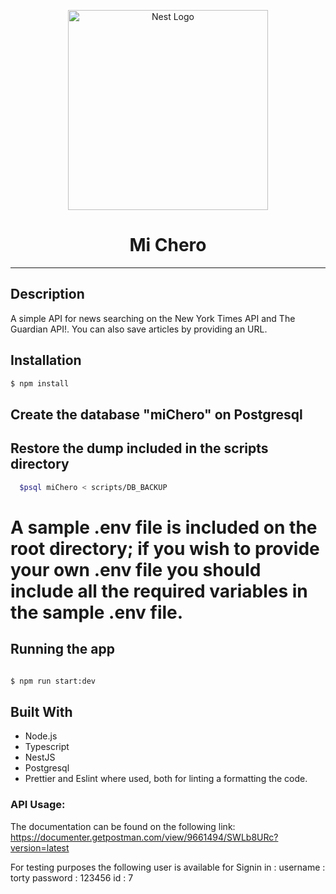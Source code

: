 <p align="center">
  <a href="http://nestjs.com/" target="blank"><img src="https://nestjs.com/img/logo_text.svg" width="320" alt="Nest Logo" /></a>
</p>

[travis-image]: https://api.travis-ci.org/nestjs/nest.svg?branch=master
[travis-url]: https://travis-ci.org/nestjs/nest
[linux-image]: https://img.shields.io/travis/nestjs/nest/master.svg?label=linux
[linux-url]: https://travis-ci.org/nestjs/nest

# <center> Mi Chero </center> 

---
  
## Description

A simple API for news searching on the New York Times API and The Guardian API!. You can also save articles by providing an URL. 

## Installation

```bash
$ npm install
```
## Create the database "miChero" on Postgresql

## Restore the dump included in the scripts directory

```bash
  $psql miChero < scripts/DB_BACKUP
```
# A sample .env file is included on the root directory; if you wish to provide your own .env file you should include all the required variables in the sample .env file.

## Running the app

```bash

$ npm run start:dev

```
## Built With

- Node.js
- Typescript
- NestJS
- Postgresql
- Prettier and Eslint where used, both for linting a formatting the code.

### API Usage: 
The documentation can be found on the following link: 
https://documenter.getpostman.com/view/9661494/SWLb8URc?version=latest

For testing purposes the following user is available for Signin in : 
username : torty
password : 123456
id : 7

